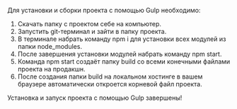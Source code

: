 Для установки и сборки проекта с помощью Gulp необходимо:

1. Скачать папку с проектом себе на компьютер.
2. Запустить git-терминал и зайти в папку проекта.
3. В терминале набрать команду npm i для установки всех модулей из папки node_modules.
4. После завершения установки модулей набрать команду npm start.
5. Команда npm start создаёт папку build со всеми конечными файлами проекта на продакшн.
6. После создания папки build на локальном хостинге в вашем браузере автоматически откроется корневой файл проекта.

Установка и запуск проекта с помощью Gulp завершены!
